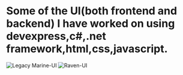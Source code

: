 # Some of the UI(both frontend and backend) I have worked on using devexpress,c#,.net framework,html,css,javascript.

![Legacy Marine-UI](https://github.com/user-attachments/assets/46a4cb4b-9c25-44a8-9409-bcf89ae4e97b)
![Raven-UI](https://github.com/user-attachments/assets/158c807c-3c78-48ba-a18b-2bd52772d2a6)
